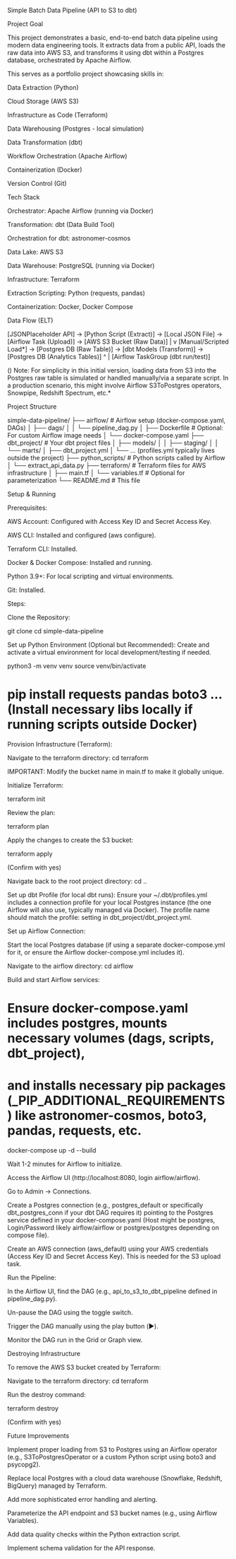 Simple Batch Data Pipeline (API to S3 to dbt)

Project Goal

This project demonstrates a basic, end-to-end batch data pipeline using modern data engineering tools. It extracts data from a public API, loads the raw data into AWS S3, and transforms it using dbt within a Postgres database, orchestrated by Apache Airflow.

This serves as a portfolio project showcasing skills in:

Data Extraction (Python)

Cloud Storage (AWS S3)

Infrastructure as Code (Terraform)

Data Warehousing (Postgres - local simulation)

Data Transformation (dbt)

Workflow Orchestration (Apache Airflow)

Containerization (Docker)

Version Control (Git)

Tech Stack

Orchestrator: Apache Airflow (running via Docker)

Transformation: dbt (Data Build Tool)

Orchestration for dbt: astronomer-cosmos

Data Lake: AWS S3

Data Warehouse: PostgreSQL (running via Docker)

Infrastructure: Terraform

Extraction Scripting: Python (requests, pandas)

Containerization: Docker, Docker Compose

Data Flow (ELT)

[JSONPlaceholder API] -> [Python Script (Extract)] -> [Local JSON File] -> [Airflow Task (Upload)] -> [AWS S3 Bucket (Raw Data)]
                                                                                                        |
                                                                                                        v
                                                                    [Manual/Scripted Load*] -> [Postgres DB (Raw Table)] -> [dbt Models (Transform)] -> [Postgres DB (Analytics Tables)]
                                                                                                        ^
                                                                                                        |
                                                                                            [Airflow TaskGroup (dbt run/test)]


() Note: For simplicity in this initial version, loading data from S3 into the Postgres raw table is simulated or handled manually/via a separate script. In a production scenario, this might involve Airflow S3ToPostgres operators, Snowpipe, Redshift Spectrum, etc.*

Project Structure

simple-data-pipeline/
├── airflow/                 # Airflow setup (docker-compose.yaml, DAGs)
│   ├── dags/
│   │   └── pipeline_dag.py
│   ├── Dockerfile           # Optional: For custom Airflow image needs
│   └── docker-compose.yaml
├── dbt_project/             # Your dbt project files
│   ├── models/
│   │   ├── staging/
│   │   └── marts/
│   ├── dbt_project.yml
│   └── ... (profiles.yml typically lives outside the project)
├── python_scripts/          # Python scripts called by Airflow
│   └── extract_api_data.py
├── terraform/               # Terraform files for AWS infrastructure
│   ├── main.tf
│   └── variables.tf         # Optional for parameterization
└── README.md                # This file


Setup & Running

Prerequisites:

AWS Account: Configured with Access Key ID and Secret Access Key.

AWS CLI: Installed and configured (aws configure).

Terraform CLI: Installed.

Docker & Docker Compose: Installed and running.

Python 3.9+: For local scripting and virtual environments.

Git: Installed.

Steps:

Clone the Repository:

git clone <your-repo-url>
cd simple-data-pipeline


Set up Python Environment (Optional but Recommended):
Create and activate a virtual environment for local development/testing if needed.

python3 -m venv venv
source venv/bin/activate
# pip install requests pandas boto3 ... (Install necessary libs locally if running scripts outside Docker)


Provision Infrastructure (Terraform):

Navigate to the terraform directory: cd terraform

IMPORTANT: Modify the bucket name in main.tf to make it globally unique.

Initialize Terraform:

terraform init


Review the plan:

terraform plan


Apply the changes to create the S3 bucket:

terraform apply


(Confirm with yes)

Navigate back to the root project directory: cd ..

Set up dbt Profile (for local dbt runs):
Ensure your ~/.dbt/profiles.yml includes a connection profile for your local Postgres instance (the one Airflow will also use, typically managed via Docker). The profile name should match the profile: setting in dbt_project/dbt_project.yml.

Set up Airflow Connection:

Start the local Postgres database (if using a separate docker-compose.yml for it, or ensure the Airflow docker-compose.yml includes it).

Navigate to the airflow directory: cd airflow

Build and start Airflow services:

# Ensure docker-compose.yaml includes postgres, mounts necessary volumes (dags, scripts, dbt_project),
# and installs necessary pip packages (_PIP_ADDITIONAL_REQUIREMENTS) like astronomer-cosmos, boto3, pandas, requests, etc.
docker-compose up -d --build


Wait 1-2 minutes for Airflow to initialize.

Access the Airflow UI (http://localhost:8080, login airflow/airflow).

Go to Admin -> Connections.

Create a Postgres connection (e.g., postgres_default or specifically dbt_postgres_conn if your dbt DAG requires it) pointing to the Postgres service defined in your docker-compose.yaml (Host might be postgres, Login/Password likely airflow/airflow or postgres/postgres depending on compose file).

Create an AWS connection (aws_default) using your AWS credentials (Access Key ID and Secret Access Key). This is needed for the S3 upload task.

Run the Pipeline:

In the Airflow UI, find the DAG (e.g., api_to_s3_to_dbt_pipeline defined in pipeline_dag.py).

Un-pause the DAG using the toggle switch.

Trigger the DAG manually using the play button (▶️).

Monitor the DAG run in the Grid or Graph view.

Destroying Infrastructure

To remove the AWS S3 bucket created by Terraform:

Navigate to the terraform directory: cd terraform

Run the destroy command:

terraform destroy


(Confirm with yes)

Future Improvements

Implement proper loading from S3 to Postgres using an Airflow operator (e.g., S3ToPostgresOperator or a custom Python script using boto3 and psycopg2).

Replace local Postgres with a cloud data warehouse (Snowflake, Redshift, BigQuery) managed by Terraform.

Add more sophisticated error handling and alerting.

Parameterize the API endpoint and S3 bucket names (e.g., using Airflow Variables).

Add data quality checks within the Python extraction script.

Implement schema validation for the API response.
